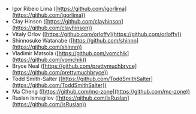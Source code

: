 * Igor Ribeio Lima ([https://github.com/igorlima](https://github.com/igorlima))
* Clay Hinson ([https://github.com/clayhinson](https://github.com/clayhinson))
* Vitaly Orlov ([https://github.com/orloffv](https://github.com/orloffv))
* Shinnosuke Watanabe ([https://github.com/shinnn](https://github.com/shinnn))
* Vladimir Matsola ([https://github.com/vomchik](https://github.com/vomchik))
* Bryce Neal ([https://github.com/prettymuchbryce](https://github.com/prettymuchbryce))
* Todd Smith-Salter ([https://github.com/ToddSmithSalter](https://github.com/ToddSmithSalter))
* Ma Cheng ([https://github.com/mc-zone](https://github.com/mc-zone))
* Ruslan Ismagilov ([https://github.com/isRuslan](https://github.com/isRuslan))